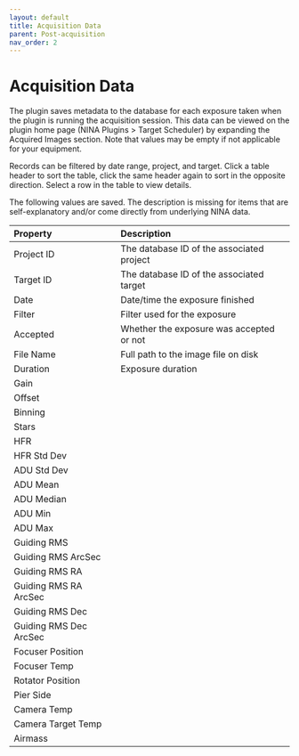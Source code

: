```yaml
---
layout: default
title: Acquisition Data
parent: Post-acquisition
nav_order: 2
---
```


# Acquisition Data

The plugin saves metadata to the database for each exposure taken when the plugin is running the acquisition session.  This data can be viewed on the plugin home page (NINA Plugins > Target Scheduler) by expanding the Acquired Images section.  Note that values may be empty if not applicable for your equipment.

Records can be filtered by date range, project, and target.  Click a table header to sort the table, click the same header again to sort in the opposite direction.  Select a row in the table to view details.  

The following values are saved.  The description is missing for items that are self-explanatory and/or come directly from underlying NINA data.

|Property|Description|
|:--|:--|
|Project ID|The database ID of the associated project|
|Target ID|The database ID of the associated target|
|Date|Date/time the exposure finished|
|Filter|Filter used for the exposure|
|Accepted|Whether the exposure was accepted or not|
|File Name|Full path to the image file on disk|
|Duration|Exposure duration|
|Gain||
|Offset||
|Binning||
|Stars||
|HFR||
|HFR Std Dev||
|ADU Std Dev||
|ADU Mean||
|ADU Median||
|ADU Min||
|ADU Max||
|Guiding RMS||
|Guiding RMS ArcSec||
|Guiding RMS RA||
|Guiding RMS RA ArcSec||
|Guiding RMS Dec||
|Guiding RMS Dec ArcSec||
|Focuser Position||
|Focuser Temp||
|Rotator Position||
|Pier Side||
|Camera Temp||
|Camera Target Temp||
|Airmass||

